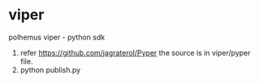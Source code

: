 # viper
polhemus viper - python sdk

1. refer https://github.com/jagraterol/Pyper the source is in viper/pyper file.
2. python publish.py